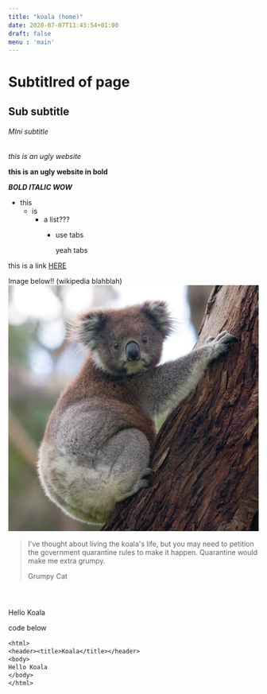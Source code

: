 ```yaml
---
title: "koala (home)"
date: 2020-07-07T11:43:54+01:00
draft: false
menu : 'main'
---
```


# Subtitlred of page
## Sub subtitle 
###### MIni subtitle

_this is an ugly website_ 

__this is an ugly website in bold__

_**BOLD ITALIC WOW**_

- this
  - is 
    - a list???
    	- use tabs 
    		
    		 yeah tabs

this is a link [HERE](http://www.koalastothemax.com/)

Image below!! (wikipedia blahblah)
![IMAGE HERE](k.jpg)

> I've thought about living the koala's life, but you may need to petition the government quarantine rules to make it happen. Quarantine would make me extra grumpy.
> 
> Grumpy Cat

<html>
<header><title>Koala</title></header>
<body>
Hello Koala
</body>
</html>

code below 

```
<html>
<header><title>Koala</title></header>
<body>
Hello Koala
</body>
</html>
```




